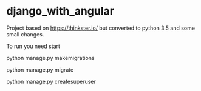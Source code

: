 # django_with_angular

Project based on https://thinkster.io/ but converted to python 3.5 and some small changes.

To run you need start 

python manage.py makemigrations

python manage.py migrate

python manage.py createsuperuser
